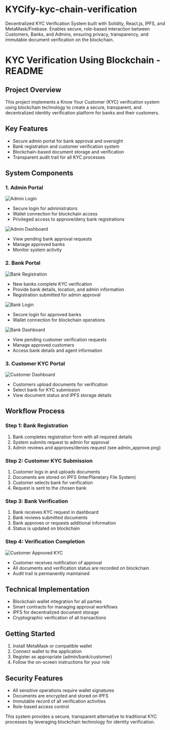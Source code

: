 # KYCify-kyc-chain-verification
Decentralized KYC Verification System built with Solidity, React.js, IPFS, and MetaMask/Firebase. Enables secure, role-based interaction between Customers, Banks, and Admins, ensuring privacy, transparency, and immutable document verification on the blockchain.
# KYC Verification Using Blockchain - README

## Project Overview
This project implements a Know Your Customer (KYC) verification system using blockchain technology to create a secure, transparent, and decentralized identity verification platform for banks and their customers.

## Key Features
- Secure admin portal for bank approval and oversight
- Bank registration and customer verification system
- Blockchain-based document storage and verification
- Transparent audit trail for all KYC processes

## System Components

### 1. Admin Portal
![Admin Login](admin_login.png)
- Secure login for administrators
- Wallet connection for blockchain access
- Privileged access to approve/deny bank registrations

![Admin Dashboard](admin_dashboard.png)
- View pending bank approval requests
- Manage approved banks
- Monitor system activity

### 2. Bank Portal
![Bank Registration](bank_registration.png)
- New banks complete KYC verification
- Provide bank details, location, and admin information
- Registration submitted for admin approval

![Bank Login](bank_login.png)
- Secure login for approved banks
- Wallet connection for blockchain operations

![Bank Dashboard](bank_dashboard.png)
- View pending customer verification requests
- Manage approved customers
- Access bank details and agent information

### 3. Customer KYC Portal
![Customer Dashboard](customer_dashboard.png)
- Customers upload documents for verification
- Select bank for KYC submission
- View document status and IPFS storage details

## Workflow Process

### Step 1: Bank Registration
1. Bank completes registration form with all required details
2. System submits request to admin for approval
3. Admin reviews and approves/denies request (see admin_approve.png)

### Step 2: Customer KYC Submission
1. Customer logs in and uploads documents
2. Documents are stored on IPFS (InterPlanetary File System)
3. Customer selects bank for verification
4. Request is sent to the chosen bank

### Step 3: Bank Verification
1. Bank receives KYC request in dashboard
2. Bank reviews submitted documents
3. Bank approves or requests additional information
4. Status is updated on blockchain

### Step 4: Verification Completion
![Customer Approved KYC](customer_approved_kyc.png)
- Customer receives notification of approval
- All documents and verification status are recorded on blockchain
- Audit trail is permanently maintained

## Technical Implementation
- Blockchain wallet integration for all parties
- Smart contracts for managing approval workflows
- IPFS for decentralized document storage
- Cryptographic verification of all transactions

## Getting Started
1. Install MetaMask or compatible wallet
2. Connect wallet to the application
3. Register as appropriate (admin/bank/customer)
4. Follow the on-screen instructions for your role

## Security Features
- All sensitive operations require wallet signatures
- Documents are encrypted and stored on IPFS
- Immutable record of all verification activities
- Role-based access control

This system provides a secure, transparent alternative to traditional KYC processes by leveraging blockchain technology for identity verification.
